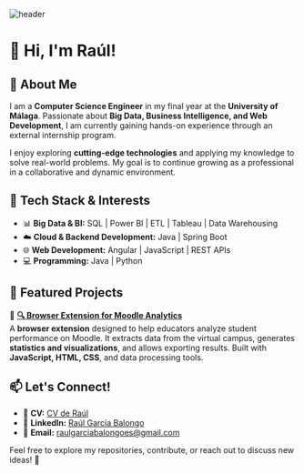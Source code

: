 ![header](https://capsule-render.vercel.app/api?type=venom&height=300&color=647F57&text=Raúl%20García%20Balongo&desc=Computer%20Science%20Engineer&animation=fadeIn&fontColor=2E4A28)
# 👋 Hi, I'm Raúl!

## 👋 About Me  
I am a **Computer Science Engineer** in my final year at the **University of Málaga**. Passionate about **Big Data, Business Intelligence, and Web Development**, I am currently gaining hands-on experience through an external internship program.  

I enjoy exploring **cutting-edge technologies** and applying my knowledge to solve real-world problems. My goal is to continue growing as a professional in a collaborative and dynamic environment.  

## 🔧 Tech Stack & Interests  
- 📊 **Big Data & BI:** SQL | Power BI | ETL | Tableau | Data Warehousing  
- ☁️ **Cloud & Backend Development:** Java | Spring Boot
- 🌐 **Web Development:** Angular | JavaScript | REST APIs  
- 💻 **Programming:** Java | Python

## 📂 Featured Projects  
🔹 **[🔍 Browser Extension for Moodle Analytics](#)**  
A **browser extension** designed to help educators analyze student performance on Moodle. It extracts data from the virtual campus, generates **statistics and visualizations**, and allows exporting results. Built with **JavaScript, HTML, CSS**, and data processing tools.  

## 📫 Let's Connect!  
- 💼 **CV:** [CV de Raúl](https://raulgb4.github.io/curriculum-vitae)  
- 💼 **LinkedIn:** [Raúl García Balongo](https://www.linkedin.com/in/raúl-garcía-balongo-865948350)  
- 📧 **Email:** raulgarciabalongoes@gmail.com  

Feel free to explore my repositories, contribute, or reach out to discuss new ideas! 🚀
